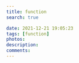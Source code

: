 ```yaml
---
title: function
search: true

date: 2021-12-21 19:05:23
tags: [function]
photos:
description:
comments:
---
```

